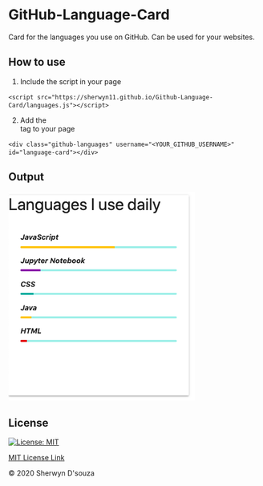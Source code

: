 # GitHub-Language-Card

Card for the languages you use on GitHub. Can be used for your websites.


## How to use

1. Include the script in your page
```
<script src="https://sherwyn11.github.io/Github-Language-Card/languages.js"></script>
```

2. Add the <div> tag to your page
```
<div class="github-languages" username="<YOUR_GITHUB_USERNAME>" id="language-card"></div>
```


## Output

![](assets/img.png)

## License

[![License: MIT](https://img.shields.io/badge/License-MIT-yellow.svg)](https://opensource.org/licenses/MIT)

[MIT License Link](https://github.com/sherwyn11/GitHub-Language-Card/blob/master/LICENSE)

&copy; 2020 Sherwyn D'souza
